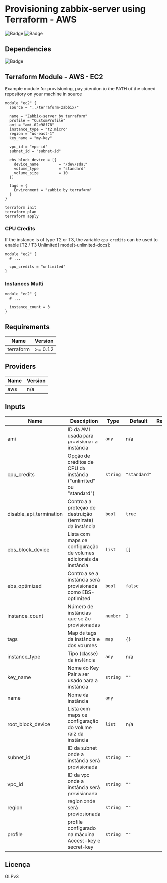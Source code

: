 # Provisioning zabbix-server using Terraform - AWS

![Badge](https://img.shields.io/badge/terraform-zabbix-red)
![Badge](https://img.shields.io/badge/aws-zabbix-red)

## Dependencies
![Badge](https://img.shields.io/badge/AWS%20-Access--key-blue)

## Terraform Module - AWS - EC2

Example module for provisioning, pay attention to the PATH of the cloned repository on your machine in source

```hcl
module "ec2" {
  source = "../terraform-zabbix/"
  
  name = "Zabbix-server by terraform"
  profile = "CustomProfile"
  ami = "ami-02e98f78"
  instance_type = "t2.micro"
  region = "us-east-1"
  key_name = "my-key"

  vpc_id = "vpc-id"  
  subnet_id = "subnet-id"

  ebs_block_device = [{
    device_name         = "/dev/sda1"
    volume_type         = "standard"
    volume_size         = 10
  }]
 
  tags = {
    Environment = "zabbix by terraform"
  }
}

```
```
terraform init
terraform plan
terraform apply
```
### CPU Credits

If the instance is of type T2 or T3, the variable `cpu_credits` can be used
to enable [T2 / T3 Unlimited] mode[t-unlimited-docs]:

```hcl
module "ec2" {
  # ...

  cpu_credits = "unlimited"
}
```
### Instances Multi

```hcl
module "ec2" {
  # ...

  instance_count = 3
}
```
## Requirements

| Name | Version |
|------|---------|
| terraform | >= 0.12 |

## Providers

| Name | Version |
|------|---------|
| aws | n/a |

## Inputs

| Name | Description | Type | Default | Required |
|------|-------------|------|---------|:--------:|
| ami | ID da AMI usada para provisionar a instância | `any` | n/a | yes |
| cpu\_credits | Opção de créditos de CPU da instância ("unlimited" ou "standard") | `string` | `"standard"` | no |
| disable\_api\_termination | Controla a proteção de destruição (terminate) da instância | `bool` | `true` | no |
| ebs\_block\_device | Lista com maps de configuração de volumes adicionais da instância | `list` | `[]` | yes |
| ebs\_optimized | Controla se a instância será provisionada como EBS-optimized | `bool` | `false` | no |
| instance\_count | Número de instâncias que serão provisionadas | `number` | `1` | no |
| tags | Map de tags da instância e dos volumes | `map` | `{}` | yes |
| instance\_type | Tipo (classe) da instância | `any` | n/a | yes |
| key\_name | Nome do Key Pair a ser usado para a instância | `string` | `""` | yes |
| name | Nome da instância | `any` | ` ` | yes |
| root\_block\_device | Lista com maps de configuração do volume raiz da instância | `list` | n/a | no |
| subnet\_id | ID da subnet onde a instância será provisionada | `string` | `""` | yes |
| vpc\_id | ID da vpc onde a instância será provisionada | `string` | `""` | yes |
| region | region onde será proviosionada | `string` | `""` | yes |
| profile | profile configurado na máquina Access-key e secret-key | `string` | `""` | yes |


## Licença
GLPv3